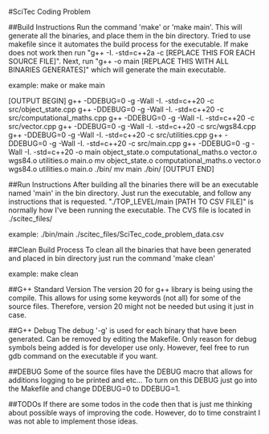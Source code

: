 #SciTec Coding Problem

##Build Instructions 
Run the command 'make' or 'make main'. This will generate all the binaries, and place them in the bin directory. 
Tried to use makefile since it automates the build process for the executable. If make does 
not work then run "g++ -I. -std=c++2a -c [REPLACE THIS FOR EACH SOURCE FILE]". 
Next, run "g++ -o main [REPLACE THIS WITH ALL BINARIES GENERATES]" which will generate the main executable. 

example:
make
or 
make main 

[OUTPUT BEGIN]
g++ -DDEBUG=0 -g -Wall   -I.  -std=c++20 -c src/object_state.cpp
g++ -DDEBUG=0 -g -Wall   -I.  -std=c++20 -c src/computational_maths.cpp
g++ -DDEBUG=0 -g -Wall   -I.  -std=c++20 -c src/vector.cpp
g++ -DDEBUG=0 -g -Wall   -I.  -std=c++20 -c src/wgs84.cpp
g++ -DDEBUG=0 -g -Wall   -I.  -std=c++20 -c src/utilities.cpp
g++ -DDEBUG=0 -g -Wall   -I.  -std=c++20 -c src/main.cpp
g++ -DDEBUG=0 -g -Wall   -I.  -std=c++20 -o main object_state.o computational_maths.o vector.o wgs84.o utilities.o main.o
mv object_state.o computational_maths.o vector.o wgs84.o utilities.o main.o ./bin/
mv main ./bin/
[OUTPUT END]



##Run Instructions
After building all the binaries there will be an executable named 'main' in the bin directory. Just run 
the executable, and follow any instructions that is requested. 
"./TOP_LEVEL/main [PATH TO CSV FILE]" is normally how I've been running the executable. The CVS file is located in ./scitec_files/  

example:
./bin/main ./scitec_files/SciTec_code_problem_data.csv 

##Clean Build Process
To clean all the binaries that have been generated and placed in bin directory just run the command 'make clean'

example:
make clean

##G++ Standard Version 
The version 20 for g++ library is being using the compile. This allows for using some keywords (not all) 
for some of the source files. Therefore, version 20 might not be needed but using it just in case. 

##G++ Debug 
The debug '-g' is used for each binary that have been generated. Can be removed by editing the Makefile. 
Only reason for debug symbols being added is for developer use only. However, feel free to run gdb command on the 
executable if you want. 

##DEBUG
Some of the source files have the DEBUG macro that allows for additions logging to be printed and etc...
To turn on this DEBUG just go into the Makefile and change DDEBUG=0 to DDEBUG=1. 

##TODOs 
If there are some todos in the code then that is just me thinking about possible ways of improving the code. However,
do to time constraint I was not able to implement those ideas.

